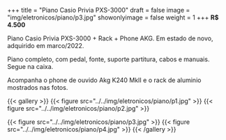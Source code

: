 +++
title = "Piano Casio Privia PXS-3000"
draft = false
image = "img/eletronicos/piano/p3.jpg"
showonlyimage = false
weight = 1
+++
**R$ 4.500**

Piano Casio Privia PXS-3000 + Rack + Phone AKG. Em estado de novo, adquirido em marco/2022.
<!--more-->
Piano completo, com pedal, fonte, suporte partitura, cabos e manuais. Segue na caixa.

Acompanha o phone de ouvido Akg K240 MkII e o rack de aluminio mostrados nas fotos.

{{< gallery >}}
{{< figure src="../../img/eletronicos/piano/p1.jpg" >}}
{{< figure src="../../img/eletronicos/piano/p2.jpg" >}}

{{< figure src="../../img/eletronicos/piano/p3.jpg" >}}
{{< figure src="../../img/eletronicos/piano/p4.jpg" >}}
{{< /gallery >}}

